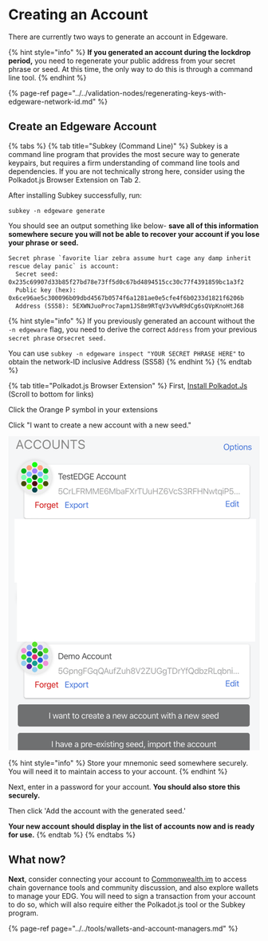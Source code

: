 # Creating an Account

There are currently two ways to generate an account in Edgeware. 

{% hint style="info" %}
**If you generated an account during the lockdrop period,** you need to regenerate your public address from your secret phrase or seed. At this time, the only way to do this is through a command line tool. 
{% endhint %}

{% page-ref page="../../validation-nodes/regenerating-keys-with-edgeware-network-id.md" %}

## Create an Edgeware Account

{% tabs %}
{% tab title="Subkey \(Command Line\)" %}
Subkey is a command line program that provides the most secure way to generate keypairs, but requires a firm understanding of command line tools and dependencies. If you are not technically strong here, consider using the Polkadot.js Browser Extension on Tab 2. 

After installing Subkey successfully, run:

```text
subkey -n edgeware generate
```

You should see an output something like below- **save all of this information somewhere secure you will not be able to recover your account if you lose your phrase or seed.**

```text
Secret phrase `favorite liar zebra assume hurt cage any damp inherit rescue delay panic` is account:
  Secret seed: 0x235c69907d33b85f27bd78e73ff5d0c67bd4894515cc30c77f4391859bc1a3f2
  Public key (hex): 0x6ce96ae5c300096b09dbd4567b0574f6a1281ae0e5cfe4f6b0233d1821f6206b
  Address (SS58): 5EXWNJuoProc7apm1JS8m9RTqV3vVwR9dCg6sQVpKnoHtJ68
```

{% hint style="info" %}
If you previously generated an account without the `-n edgeware` flag, you need to derive the  correct `Address` from your previous  `secret phrase` or`secret seed.`

You can use `subkey -n edgeware inspect "YOUR SECRET PHRASE HERE"` to obtain the network-ID inclusive Address \(SS58\)
{% endhint %}
{% endtab %}

{% tab title="Polkadot.js Browser Extension" %}
First, [Install Polkadot.Js](https://github.com/polkadot-js/extension) \(Scroll to bottom for links\)

Click the Orange P symbol in your extensions

Click "I want to create a new account with a new seed." 

![](../../.gitbook/assets/screen-shot-2020-02-06-at-5.37.08-pm.png)

{% hint style="info" %}
Store your mnemonic seed somewhere securely. You will need it to maintain access to your account.
{% endhint %}

Next, enter in a password for your account. **You should also store this securely.** 

Then click 'Add the account with the generated seed.'  
   
**Your new account should display in the list of accounts now and is ready for use.**
{% endtab %}
{% endtabs %}

## **What now?**

**Next**, consider connecting your account to [Commonwealth.im](http://Commonwealth.im) to access chain governance tools and community discussion, and also explore wallets to manage your EDG. You will need to sign a transaction from your account to do so, which will also require either the Polkadot.js tool or the Subkey program. 



{% page-ref page="../../tools/wallets-and-account-managers.md" %}

